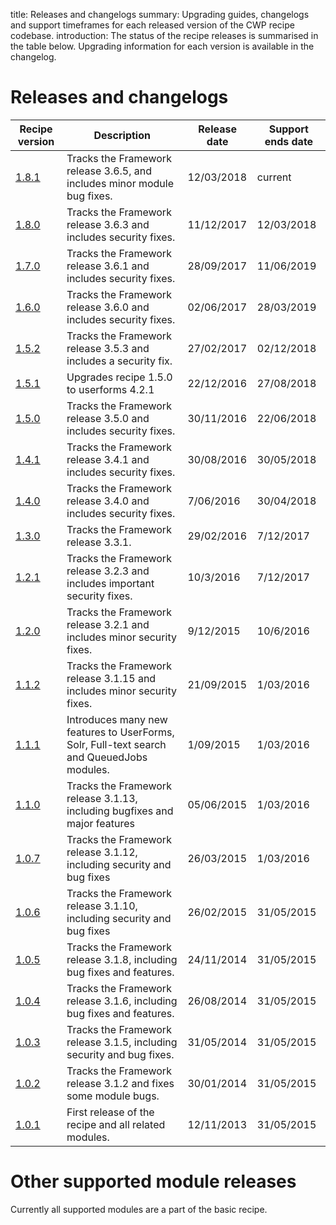 title: Releases and changelogs
summary: Upgrading guides, changelogs and support timeframes for each released version of the CWP recipe codebase.
introduction: The status of the recipe releases is summarised in the table below. Upgrading information for each version is available in the changelog.

# Releases and changelogs

| Recipe version | Description | Release date | Support ends date |
| -------------- | ----------- | ------------ | ----------------- |
| [1.8.1](cwp_recipe_basic_1.8.1) | Tracks the Framework release 3.6.5, and includes minor module bug fixes. | 12/03/2018 | current |
| [1.8.0](cwp_recipe_basic_1.8.0) | Tracks the Framework release 3.6.3 and includes security fixes. | 11/12/2017 | 12/03/2018 |
| [1.7.0](cwp_recipe_basic_1.7.0) | Tracks the Framework release 3.6.1 and includes security fixes. | 28/09/2017 | 11/06/2019 |
| [1.6.0](cwp_recipe_basic_1.6.0) | Tracks the Framework release 3.6.0 and includes security fixes. | 02/06/2017 | 28/03/2019 |
| [1.5.2](cwp_recipe_basic_1.5.2) | Tracks the Framework release 3.5.3 and includes a security fix. | 27/02/2017 | 02/12/2018 |
| [1.5.1](cwp_recipe_basic_1.5.1) | Upgrades recipe 1.5.0 to userforms 4.2.1 | 22/12/2016 | 27/08/2018 |
| [1.5.0](cwp_recipe_basic_1.5.0) | Tracks the Framework release 3.5.0 and includes security fixes. | 30/11/2016 | 22/06/2018 |
| [1.4.1](cwp_recipe_basic_1.4.1) | Tracks the Framework release 3.4.1 and includes security fixes. | 30/08/2016 | 30/05/2018 |
| [1.4.0](cwp_recipe_basic_1.4.0) | Tracks the Framework release 3.4.0 and includes security fixes. | 7/06/2016 | 30/04/2018 |
| [1.3.0](cwp_recipe_basic_1.3.0) | Tracks the Framework release 3.3.1. | 29/02/2016 | 7/12/2017 |
| [1.2.1](cwp_recipe_basic_1.2.1) | Tracks the Framework release 3.2.3 and includes important security fixes. | 10/3/2016 | 7/12/2017 |
| [1.2.0](cwp_recipe_basic_1.2.0) | Tracks the Framework release 3.2.1 and includes minor security fixes. | 9/12/2015 | 10/6/2016 |
| [1.1.2](cwp_recipe_basic_1.1.2) | Tracks the Framework release 3.1.15 and includes minor security fixes. | 21/09/2015 | 1/03/2016 |
| [1.1.1](cwp_recipe_basic_1.1.1) | Introduces many new features to UserForms, Solr, Full-text search and QueuedJobs modules. | 1/09/2015 | 1/03/2016 |
| [1.1.0](cwp_recipe_basic_1.1.0) | Tracks the Framework release 3.1.13, including bugfixes and major features | 05/06/2015 | 1/03/2016 |
| [1.0.7](cwp_recipe_basic_1.0.7) | Tracks the Framework release 3.1.12, including security and bug fixes | 26/03/2015 | 1/03/2016 |
| [1.0.6](cwp_recipe_basic_1.0.6) | Tracks the Framework release 3.1.10, including security and bug fixes | 26/02/2015 | 31/05/2015 |
| [1.0.5](cwp_recipe_basic_1.0.5) | Tracks the Framework release 3.1.8, including bug fixes and features. | 24/11/2014 | 31/05/2015 |
| [1.0.4](cwp_recipe_basic_1.0.4) | Tracks the Framework release 3.1.6, including bug fixes and features. | 26/08/2014 | 31/05/2015 |
| [1.0.3](cwp_recipe_basic_1.0.3) | Tracks the Framework release 3.1.5, including security and bug fixes. | 31/05/2014 | 31/05/2015 |
| [1.0.2](cwp_recipe_basic_1.0.2) | Tracks the Framework release 3.1.2 and fixes some module bugs. | 30/01/2014 | 31/05/2015 |
| [1.0.1](cwp_recipe_basic_1.0.1) | First release of the recipe and all related modules. | 12/11/2013 | 31/05/2015 |

# Other supported module releases

Currently all supported modules are a part of the basic recipe.
